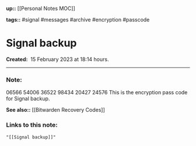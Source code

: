 **up::** [[Personal Notes MOC]]
 

**tags::** #signal #messages #archive #encryption #passcode

# Signal backup

**Created:**  15 February 2023 at  18:14 hours.

___
### Note:
06566 54006 36522 98434 20427 24576
This is the encryption pass code for Signal backup.


**See also::** [[Bitwarden Recovery Codes]]

### Links to this note:
```query
"[[Signal backup]]"
```

